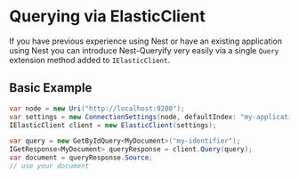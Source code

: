 # Querying via ElasticClient

If you have previous experience using Nest or have an existing application using Nest you can introduce Nest-Queryify very easily via a single ```Query``` extension method added to ```IElasticClient```.  

## Basic Example

```c#
var node = new Uri("http://localhost:9200");
var settings = new ConnectionSettings(node, defaultIndex: "my-application");
IElasticClient client = new ElasticClient(settings);

var query = new GetByIdQuery<MyDocument>("my-identifier");
IGetResponse<MyDocument> queryResponse = client.Query(query);
var document = queryResponse.Source;
// use your document
```